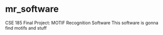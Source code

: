 # mr_software
CSE 185 Final Project: MOTIF Recognition Software
This software is gonna find motifs and stuff
